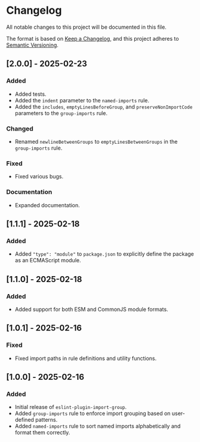 # Changelog

All notable changes to this project will be documented in this file.

The format is based on [Keep a Changelog](https://keepachangelog.com/),
and this project adheres to [Semantic Versioning](https://semver.org/).

## [2.0.0] - 2025-02-23

### Added
- Added tests.
- Added the `indent` parameter to the `named-imports` rule.
- Added the `includes`, `emptyLinesBeforeGroup`, and `preserveNonImportCode` parameters to the `group-imports` rule.

### Changed
- Renamed `newlineBetweenGroups` to `emptyLinesBetweenGroups` in the `group-imports` rule.

### Fixed
- Fixed various bugs.

### Documentation
- Expanded documentation.

## [1.1.1] - 2025-02-18

### Added
- Added `"type": "module"` to `package.json` to explicitly define the package as an ECMAScript module.

## [1.1.0] - 2025-02-18

### Added
- Added support for both ESM and CommonJS module formats.

## [1.0.1] - 2025-02-16

### Fixed
- Fixed import paths in rule definitions and utility functions.

## [1.0.0] - 2025-02-16

### Added

- Initial release of `eslint-plugin-import-group`.
- Added `group-imports` rule to enforce import grouping based on user-defined patterns.
- Added `named-imports` rule to sort named imports alphabetically and format them correctly.
